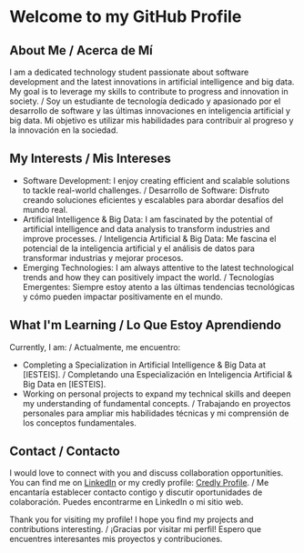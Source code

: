 # Welcome to my GitHub Profile

## About Me / Acerca de Mí
I am a dedicated technology student passionate about software development and the latest innovations in artificial intelligence and big data. My goal is to leverage my skills to contribute to progress and innovation in society. / Soy un estudiante de tecnología dedicado y apasionado por el desarrollo de software y las últimas innovaciones en inteligencia artificial y big data. Mi objetivo es utilizar mis habilidades para contribuir al progreso y la innovación en la sociedad.

## My Interests / Mis Intereses
- Software Development: I enjoy creating efficient and scalable solutions to tackle real-world challenges. / Desarrollo de Software: Disfruto creando soluciones eficientes y escalables para abordar desafíos del mundo real.
- Artificial Intelligence & Big Data: I am fascinated by the potential of artificial intelligence and data analysis to transform industries and improve processes. / Inteligencia Artificial & Big Data: Me fascina el potencial de la inteligencia artificial y el análisis de datos para transformar industrias y mejorar procesos.
- Emerging Technologies: I am always attentive to the latest technological trends and how they can positively impact the world. / Tecnologías Emergentes: Siempre estoy atento a las últimas tendencias tecnológicas y cómo pueden impactar positivamente en el mundo.

## What I'm Learning / Lo Que Estoy Aprendiendo
Currently, I am: / Actualmente, me encuentro:
- Completing a Specialization in Artificial Intelligence & Big Data at [IESTEIS]. / Completando una Especialización en Inteligencia Artificial & Big Data en [IESTEIS].
- Working on personal projects to expand my technical skills and deepen my understanding of fundamental concepts. / Trabajando en proyectos personales para ampliar mis habilidades técnicas y mi comprensión de los conceptos fundamentales.

## Contact / Contacto
I would love to connect with you and discuss collaboration opportunities. You can find me on [LinkedIn](https://www.linkedin.com/in/manuelpadinpresa/) or my credly profile: [Credly Profile](https://www.credly.com/users/manuel-anselmo-padin-presa). / Me encantaría establecer contacto contigo y discutir oportunidades de colaboración. Puedes encontrarme en LinkedIn o mi sitio web.

Thank you for visiting my profile! I hope you find my projects and contributions interesting. / ¡Gracias por visitar mi perfil! Espero que encuentres interesantes mis proyectos y contribuciones.
